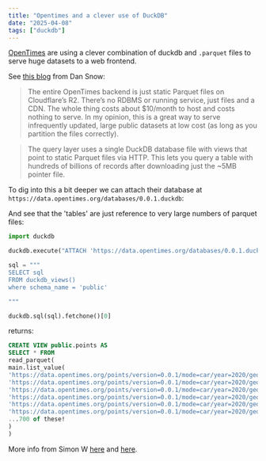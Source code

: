 ```yaml
---
title: "Opentimes and a clever use of DuckDB"
date: "2025-04-08"
tags: ["duckdb"]
---
```


[OpenTimes](https://opentimes.org/) are using a clever combination of duckdb and `.parquet` files to serve huge datasets to a web frontend.

See [this blog](https://sno.ws/opentimes/) from Dan Snow:

> The entire OpenTimes backend is just static Parquet files on Cloudflare’s R2. There’s no RDBMS or running service, just files and a CDN. The whole thing costs about $10/month to host and costs nothing to serve. In my opinion, this is a great way to serve infrequently updated, large public datasets at low cost (as long as you partition the files correctly).

> The query layer uses a single DuckDB database file with views that point to static Parquet files via HTTP. This lets you query a table with hundreds of billions of records after downloading just the ~5MB pointer file.

To dig into this a bit deeper we can attach their database at `https://data.opentimes.org/databases/0.0.1.duckdb`:

And see that the 'tables' are just reference to very large numbers of parquet files:

```python
import duckdb

duckdb.execute("ATTACH 'https://data.opentimes.org/databases/0.0.1.duckdb'")

sql = """
SELECT sql
FROM duckdb_views()
where schema_name = 'public'

"""

duckdb.sql(sql).fetchone()[0]
```

returns:

```sql
CREATE VIEW public.points AS
SELECT * FROM
read_parquet(
main.list_value(
'https://data.opentimes.org/points/version=0.0.1/mode=car/year=2020/geography=state/state=01/points-0.0.1-car-2020-state-01-0.parquet',
'https://data.opentimes.org/points/version=0.0.1/mode=car/year=2020/geography=state/state=02/points-0.0.1-car-2020-state-02-0.parquet',
'https://data.opentimes.org/points/version=0.0.1/mode=car/year=2020/geography=state/state=04/points-0.0.1-car-2020-state-04-0.parquet',
'https://data.opentimes.org/points/version=0.0.1/mode=car/year=2020/geography=state/state=05/points-0.0.1-car-2020-state-05-0.parquet',
'https://data.opentimes.org/points/version=0.0.1/mode=car/year=2020/geography=state/state=06/points-0.0.1-car-2020-state-06-0.parquet',
'https://data.opentimes.org/points/version=0.0.1/mode=car/year=2020/geography=state/state=08/points-0.0.1-car-2020-state-08-0.parquet',
...700 of these!
)
)
```



More info from Simon W [here](https://news.ycombinator.com/item?id=43393163) and [here](https://simonwillison.net/2025/Mar/17/opentimes/).